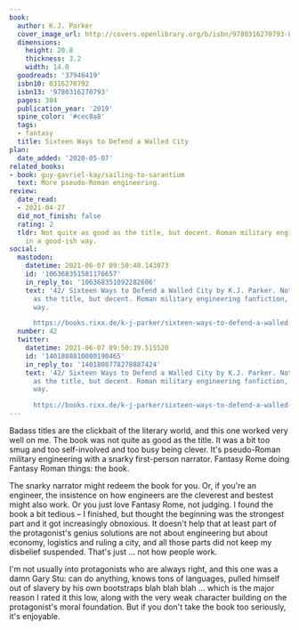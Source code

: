 ```yaml
---
book:
  author: K.J. Parker
  cover_image_url: http://covers.openlibrary.org/b/isbn/9780316270793-L.jpg
  dimensions:
    height: 20.8
    thickness: 3.2
    width: 14.0
  goodreads: '37946419'
  isbn10: 0316270792
  isbn13: '9780316270793'
  pages: 384
  publication_year: '2019'
  spine_color: '#cec8a8'
  tags:
  - fantasy
  title: Sixteen Ways to Defend a Walled City
plan:
  date_added: '2020-05-07'
related_books:
- book: guy-gavriel-kay/sailing-to-sarantium
  text: More pseudo-Roman engineering.
review:
  date_read:
  - 2021-04-27
  did_not_finish: false
  rating: 2
  tldr: Not quite as good as the title, but decent. Roman military engineering fanfiction,
    in a good-ish way.
social:
  mastodon:
    datetime: 2021-06-07 09:50:40.143073
    id: '106368351581176657'
    in_reply_to: '106368351092282606'
    text: '42/ Sixteen Ways to Defend a Walled City by K.J. Parker. Not quite as good
      as the title, but decent. Roman military engineering fanfiction, in a good-ish
      way.

      https://books.rixx.de/k-j-parker/sixteen-ways-to-defend-a-walled-city/ #rixxReads'
  number: 42
  twitter:
    datetime: 2021-06-07 09:50:39.515520
    id: '1401808810080190465'
    in_reply_to: '1401808778278887424'
    text: '42/ Sixteen Ways to Defend a Walled City by K.J. Parker. Not quite as good
      as the title, but decent. Roman military engineering fanfiction, in a good-ish
      way.

      https://books.rixx.de/k-j-parker/sixteen-ways-to-defend-a-walled-city/'
---
```


Badass titles are the clickbait of the literary world, and this one worked very well on me. The book was not quite as
good as the title. It was a bit too smug and too self-involved and too busy being clever. It's pseudo-Roman
military engineering with a snarky first-person narrator. Fantasy Rome doing Fantasy Roman things: the book.

The snarky narrator might redeem the book for you. Or, if you're an engineer, the insistence on how engineers are the
cleverest and bestest might also work. Or you just love Fantasy Rome, not judging. I found the book a bit tedious – I
finished, but thought the beginning was the strongest part and it got increasingly obnoxious. It doesn't help that at
least part of the protagonist's genius solutions are not about engineering but about economy, logistics and ruling a
city, and all those parts did not keep my disbelief suspended. That's just … not how people work.

I'm not usually into protagonists who are always right, and this one was a damn Gary Stu: can do anything, knows tons of
languages, pulled himself out of slavery by his own bootstraps blah blah blah … which is the major reason I rated it
this low, along with the very weak character building on the protagonist's moral foundation.  But if you don't take the
book too seriously, it's enjoyable.
